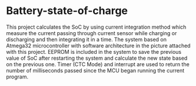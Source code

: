 # Battery-state-of-charge
This project calculates the SoC by using current integration method which measure the current passing through current sensor while charging or discharging  and then integrating it in a time.  The system based on Atmega32 microcontroller with software architecture in the picture attached with this project.  EEPROM is included in the system to save the previous value of SoC after restarting the system and calculate the new state based on the previous one.  Timer (CTC Mode) and interrupt are used to return the number of milliseconds passed since the MCU began running the current program.
